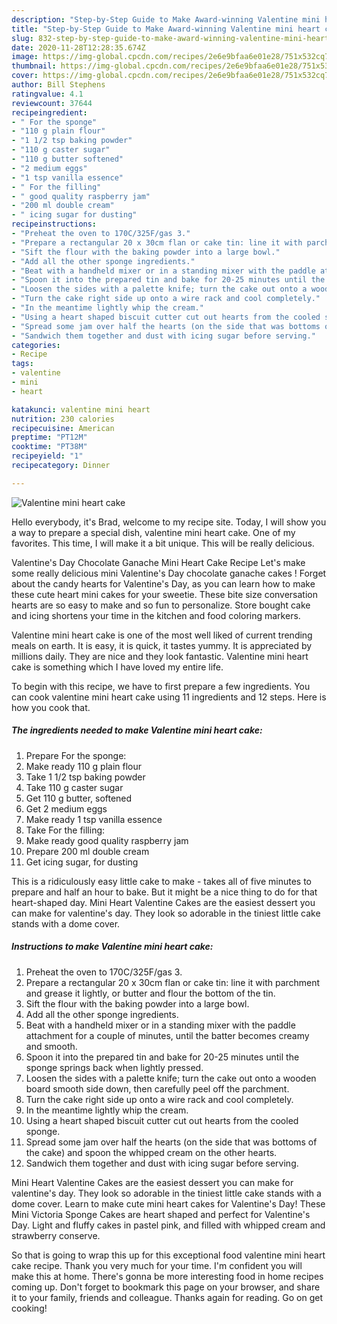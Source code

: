 ```yaml
---
description: "Step-by-Step Guide to Make Award-winning Valentine mini heart cake"
title: "Step-by-Step Guide to Make Award-winning Valentine mini heart cake"
slug: 832-step-by-step-guide-to-make-award-winning-valentine-mini-heart-cake
date: 2020-11-28T12:28:35.674Z
image: https://img-global.cpcdn.com/recipes/2e6e9bfaa6e01e28/751x532cq70/valentine-mini-heart-cake-recipe-main-photo.jpg
thumbnail: https://img-global.cpcdn.com/recipes/2e6e9bfaa6e01e28/751x532cq70/valentine-mini-heart-cake-recipe-main-photo.jpg
cover: https://img-global.cpcdn.com/recipes/2e6e9bfaa6e01e28/751x532cq70/valentine-mini-heart-cake-recipe-main-photo.jpg
author: Bill Stephens
ratingvalue: 4.1
reviewcount: 37644
recipeingredient:
- " For the sponge"
- "110 g plain flour"
- "1 1/2 tsp baking powder"
- "110 g caster sugar"
- "110 g butter softened"
- "2 medium eggs"
- "1 tsp vanilla essence"
- " For the filling"
- " good quality raspberry jam"
- "200 ml double cream"
- " icing sugar for dusting"
recipeinstructions:
- "Preheat the oven to 170C/325F/gas 3."
- "Prepare a rectangular 20 x 30cm flan or cake tin: line it with parchment and grease it lightly, or butter and flour the bottom of the tin."
- "Sift the flour with the baking powder into a large bowl."
- "Add all the other sponge ingredients."
- "Beat with a handheld mixer or in a standing mixer with the paddle attachment for a couple of minutes, until the batter becomes creamy and smooth."
- "Spoon it into the prepared tin and bake for 20-25 minutes until the sponge springs back when lightly pressed."
- "Loosen the sides with a palette knife; turn the cake out onto a wooden board smooth side down, then carefully peel off the parchment."
- "Turn the cake right side up onto a wire rack and cool completely."
- "In the meantime lightly whip the cream."
- "Using a heart shaped biscuit cutter cut out hearts from the cooled sponge."
- "Spread some jam over half the hearts (on the side that was bottoms of the cake) and spoon the whipped cream on the other hearts."
- "Sandwich them together and dust with icing sugar before serving."
categories:
- Recipe
tags:
- valentine
- mini
- heart

katakunci: valentine mini heart 
nutrition: 230 calories
recipecuisine: American
preptime: "PT12M"
cooktime: "PT38M"
recipeyield: "1"
recipecategory: Dinner

---
```



![Valentine mini heart cake](https://img-global.cpcdn.com/recipes/2e6e9bfaa6e01e28/751x532cq70/valentine-mini-heart-cake-recipe-main-photo.jpg)

Hello everybody, it's Brad, welcome to my recipe site. Today, I will show you a way to prepare a special dish, valentine mini heart cake. One of my favorites. This time, I will make it a bit unique. This will be really delicious.

Valentine&#39;s Day Chocolate Ganache Mini Heart Cake Recipe Let&#39;s make some really delicious mini Valentine&#39;s Day chocolate ganache cakes ! Forget about the candy hearts for Valentine&#39;s Day, as you can learn how to make these cute heart mini cakes for your sweetie. These bite size conversation hearts are so easy to make and so fun to personalize. Store bought cake and icing shortens your time in the kitchen and food coloring markers.

Valentine mini heart cake is one of the most well liked of current trending meals on earth. It is easy, it is quick, it tastes yummy. It is appreciated by millions daily. They are nice and they look fantastic. Valentine mini heart cake is something which I have loved my entire life.


To begin with this recipe, we have to first prepare a few ingredients. You can cook valentine mini heart cake using 11 ingredients and 12 steps. Here is how you cook that.

<!--inarticleads1-->

##### The ingredients needed to make Valentine mini heart cake:

1. Prepare  For the sponge:
1. Make ready 110 g plain flour
1. Take 1 1/2 tsp baking powder
1. Take 110 g caster sugar
1. Get 110 g butter, softened
1. Get 2 medium eggs
1. Make ready 1 tsp vanilla essence
1. Take  For the filling:
1. Make ready  good quality raspberry jam
1. Prepare 200 ml double cream
1. Get  icing sugar, for dusting


This is a ridiculously easy little cake to make - takes all of five minutes to prepare and half an hour to bake. But it might be a nice thing to do for that heart-shaped day. Mini Heart Valentine Cakes are the easiest dessert you can make for valentine&#39;s day. They look so adorable in the tiniest little cake stands with a dome cover. 

<!--inarticleads2-->

##### Instructions to make Valentine mini heart cake:

1. Preheat the oven to 170C/325F/gas 3.
1. Prepare a rectangular 20 x 30cm flan or cake tin: line it with parchment and grease it lightly, or butter and flour the bottom of the tin.
1. Sift the flour with the baking powder into a large bowl.
1. Add all the other sponge ingredients.
1. Beat with a handheld mixer or in a standing mixer with the paddle attachment for a couple of minutes, until the batter becomes creamy and smooth.
1. Spoon it into the prepared tin and bake for 20-25 minutes until the sponge springs back when lightly pressed.
1. Loosen the sides with a palette knife; turn the cake out onto a wooden board smooth side down, then carefully peel off the parchment.
1. Turn the cake right side up onto a wire rack and cool completely.
1. In the meantime lightly whip the cream.
1. Using a heart shaped biscuit cutter cut out hearts from the cooled sponge.
1. Spread some jam over half the hearts (on the side that was bottoms of the cake) and spoon the whipped cream on the other hearts.
1. Sandwich them together and dust with icing sugar before serving.


Mini Heart Valentine Cakes are the easiest dessert you can make for valentine&#39;s day. They look so adorable in the tiniest little cake stands with a dome cover. Learn to make cute mini heart cakes for Valentine&#39;s Day! These Mini Victoria Sponge Cakes are heart shaped and perfect for Valentine&#39;s Day. Light and fluffy cakes in pastel pink, and filled with whipped cream and strawberry conserve. 

So that is going to wrap this up for this exceptional food valentine mini heart cake recipe. Thank you very much for your time. I'm confident you will make this at home. There's gonna be more interesting food in home recipes coming up. Don't forget to bookmark this page on your browser, and share it to your family, friends and colleague. Thanks again for reading. Go on get cooking!
